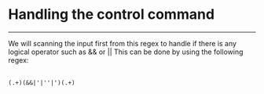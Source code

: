 # Handling the control command

<hr>
<p>We will scanning the input first from this regex to handle if there is any logical operator such as && or ||
This can be done by using the following regex:
</p>
<br>
<code>(.+)(&&|'|''|')(.+)</code>
<br>
